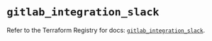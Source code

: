 # `gitlab_integration_slack`

Refer to the Terraform Registry for docs: [`gitlab_integration_slack`](https://registry.terraform.io/providers/gitlabhq/gitlab/18.4.1/docs/resources/integration_slack).

